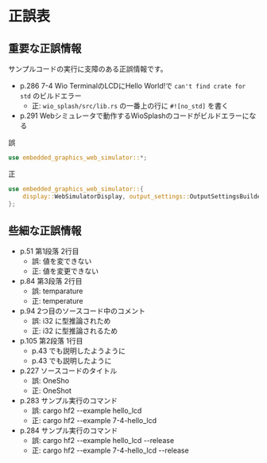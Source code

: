 # 正誤表

## 重要な正誤情報

サンプルコードの実行に支障のある正誤情報です。

- p.286 7-4 Wio TerminalのLCDにHello World!で `can't find crate for std` のビルドエラー
  - 正: `wio_splash/src/lib.rs` の一番上の行に `#![no_std]` を書く
- p.291 Webシミュレータで動作するWioSplashのコードがビルドエラーになる

誤
```rust
use embedded_graphics_web_simulator::*;
```
正
```rust
use embedded_graphics_web_simulator::{
    display::WebSimulatorDisplay, output_settings::OutputSettingsBuilder,
};
```

## 些細な正誤情報

- p.51 第1段落 2行目
  - 誤: 値を変できない
  - 正: 値を変更できない
- p.84 第3段落 2行目
  - 誤: temparature
  - 正: temperature
- p.94 2つ目のソースコード中のコメント
  - 誤: i32 に型推論されため
  - 正: i32 に型推論されるため
- p.105 第2段落 1行目
  - p.43 でも説明したようように
  - p.43 でも説明したように
- p.227 ソースコードのタイトル
  - 誤: OneSho
  - 正: OneShot
- p.283 サンプル実行のコマンド
  - 誤: cargo hf2 --example hello_lcd
  - 正: cargo hf2 --example 7-4-hello_lcd
- p.284 サンプル実行のコマンド
  - 誤: cargo hf2 --example hello_lcd --release
  - 正: cargo hf2 --example 7-4-hello_lcd --release
